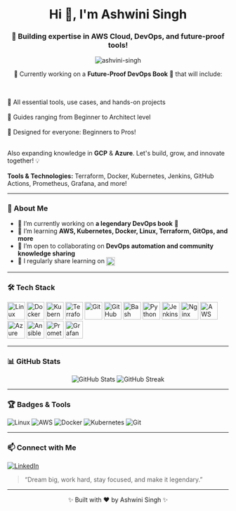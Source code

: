 <h1 align="center">Hi 👋, I'm Ashwini Singh</h1>
<h3 align="center">🚀 Building expertise in AWS Cloud, DevOps, and future-proof tools!</h3>

<p align="center">
  <img src="https://komarev.com/ghpvc/?username=ashvini-singh&label=Profile%20views&color=0e75b6&style=flat" alt="ashvini-singh" />
</p>

<p align="center">🌱 Currently working on a <strong>Future-Proof DevOps Book</strong> 📘 that will include:</p>

##
  <br>📌 All essential tools, use cases, and hands-on projects</br>
  <br>📌 Guides ranging from Beginner to Architect level</br>
  <br>📌 Designed for everyone: Beginners to Pros!</br>

<br>Also expanding knowledge in <strong>GCP</strong> & <strong>Azure</strong>. Let's build, grow, and innovate together! 💡
</br>
<br><strong>Tools & Technologies:</strong> Terraform, Docker, Kubernetes, Jenkins, GitHub Actions, Prometheus, Grafana, and more!
</br>



---

### 🧠 About Me
- 🔭 I’m currently working on **a legendary DevOps book** 📘  
- 🌱 I’m learning **AWS, Kubernetes, Docker, Linux, Terraform, GitOps, and more**  
- 🤝 I’m open to collaborating on **DevOps automation and community knowledge sharing**  
- 📝 I regularly share learning on <a href="https://www.linkedin.com/in/ashwini-singh-29ab79179" target="_blank"><img src="https://cdn.jsdelivr.net/gh/devicons/devicon/icons/linkedin/linkedin-original.svg" width="20" style="vertical-align:middle;"/> </a>


---

### 🛠️ Tech Stack
<p align="left">
  <img src="https://cdn.jsdelivr.net/gh/devicons/devicon/icons/linux/linux-original.svg" width="40" alt="Linux"/>
  <img src="https://cdn.jsdelivr.net/gh/devicons/devicon/icons/docker/docker-original.svg" width="40" alt="Docker"/>
  <img src="https://cdn.jsdelivr.net/gh/devicons/devicon/icons/kubernetes/kubernetes-plain.svg" width="40" alt="Kubernetes"/>
  <img src="https://cdn.jsdelivr.net/gh/devicons/devicon/icons/terraform/terraform-original.svg" width="40" alt="Terraform"/>
  <img src="https://cdn.jsdelivr.net/gh/devicons/devicon/icons/git/git-original.svg" width="40" alt="Git"/>
  <img src="https://cdn.jsdelivr.net/gh/devicons/devicon/icons/github/github-original.svg" width="40" alt="GitHub"/>
  <img src="https://cdn.jsdelivr.net/gh/devicons/devicon/icons/bash/bash-original.svg" width="40" alt="Bash"/>
  <img src="https://cdn.jsdelivr.net/gh/devicons/devicon/icons/python/python-original.svg" width="40" alt="Python"/>
  <img src="https://cdn.jsdelivr.net/gh/devicons/devicon/icons/jenkins/jenkins-original.svg" width="40" alt="Jenkins"/>
  <img src="https://cdn.jsdelivr.net/gh/devicons/devicon/icons/nginx/nginx-original.svg" width="40" alt="Nginx"/>
  <img src="https://cdn.jsdelivr.net/npm/simple-icons@v9/icons/amazonaws.svg" width="40" alt="AWS"/>
  <img src="https://cdn.jsdelivr.net/gh/devicons/devicon/icons/azure/azure-original.svg" width="40" alt="Azure"/>
  <img src="https://cdn.jsdelivr.net/gh/devicons/devicon/icons/ansible/ansible-original.svg" width="40" alt="Ansible"/>
  <img src="https://cdn.jsdelivr.net/gh/devicons/devicon/icons/prometheus/prometheus-original.svg" width="40" alt="Prometheus"/>
  <img src="https://cdn.jsdelivr.net/gh/devicons/devicon/icons/grafana/grafana-original.svg" width="40" alt="Grafana"/>
</p>


---

### 📊 GitHub Stats
<p align="center">
  <img src="https://github-readme-stats.vercel.app/api?username=ashvini-singh&show_icons=true&theme=tokyonight" alt="GitHub Stats" />
  <img src="https://github-readme-streak-stats.herokuapp.com/?user=ashvini-singh&theme=tokyonight" alt="GitHub Streak" />
</p>


---

### 🏆 Badges & Tools

![Linux](https://img.shields.io/badge/Linux-FCC624?style=for-the-badge&logo=linux&logoColor=black)
![AWS](https://img.shields.io/badge/AWS-232F3E?style=for-the-badge&logo=amazonaws&logoColor=white)
![Docker](https://img.shields.io/badge/Docker-2496ED?style=for-the-badge&logo=docker&logoColor=white)
![Kubernetes](https://img.shields.io/badge/Kubernetes-326CE5?style=for-the-badge&logo=kubernetes&logoColor=white)
![Git](https://img.shields.io/badge/Git-F05032?style=for-the-badge&logo=git&logoColor=white)

---

### 📫 Connect with Me
[![LinkedIn](https://img.shields.io/badge/Ashvini_Singh-blue?style=flat&logo=linkedin)](https://www.linkedin.com/in/ashwini-singh-29ab79179)

> “Dream big, work hard, stay focused, and make it legendary.”

---

<p align="center">✨ Built with ❤️ by Ashwini Singh ✨</p>


